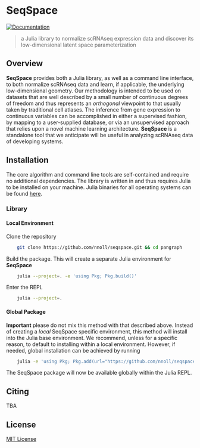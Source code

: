 # SeqSpace

[![Documentation](https://img.shields.io/badge/Documentation-Link-blue.svg)](https://nnoll.github.io/seqspace/)

> a Julia library to normalize scRNAseq expression data and discover its low-dimensional latent space parameterization

## Overview

**SeqSpace** provides both a Julia library, as well as a command line interface, to both normalize scRNAseq data and learn, if applicable, the underlying low-dimensional geometry.
Our methodology is intended to be used on datasets that are well described by a small number of continuous degrees of freedom and thus represents an _orthogonal_ viewpoint to that usually taken by traditional cell atlases.
The inference from gene expression to continuous variables can be accomplished in either a supervised fashion, by mapping to a user-supplied database, or via an unsupervised approach that relies upon a novel machine learning architecture.
**SeqSpace** is a standalone tool that we anticipate will be useful in analyzing scRNAseq data of developing systems.

## Installation

The core algorithm and command line tools are self-contained and require no additional dependencies.
The library is written in and thus requires Julia to be installed on your machine.
Julia binaries for all operating systems can be found [here](https://julialang.org/downloads/).

### Library

#### Local Environment

Clone the repository
```bash
    git clone https://github.com/nnoll/seqspace.git && cd pangraph
```

Build the package. This will create a separate Julia environment for **SeqSpace**
```bash
    julia --project=. -e 'using Pkg; Pkg.build()'
```

Enter the REPL
```bash
    julia --project=.
```

#### Global Package

**Important** please do not mix this method with that described above.
Instead of creating a _local_ SeqSpace specific environment, this method will install into the Julia base environment.
We recommend, unless for a specific reason, to default to installing within a local environment.
However, if needed, global installation can be achieved by running

```bash
    julia -e 'using Pkg; Pkg.add(url="https://github.com/nnoll/seqspace.git")'
```

The SeqSpace package will now be available globally within the Julia REPL.

## Citing
TBA

## License

[MIT License](LICENSE)
